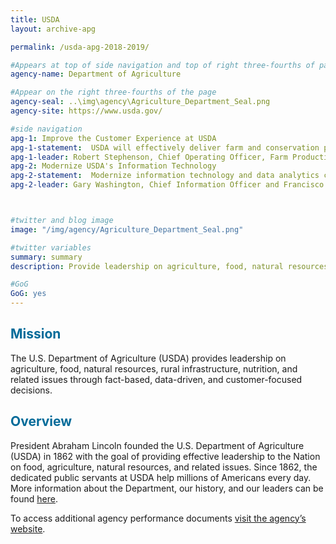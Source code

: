 ```yaml
---
title: USDA
layout: archive-apg

permalink: /usda-apg-2018-2019/

#Appears at top of side navigation and top of right three-fourths of page
agency-name: Department of Agriculture

#Appear on the right three-fourths of the page
agency-seal: ..\img\agency\Agriculture_Department_Seal.png
agency-site: https://www.usda.gov/

#side navigation
apg-1: Improve the Customer Experience at USDA
apg-1-statement:  USDA will effectively deliver farm and conservation programs to America’s farmers, ranchers and foresters, ultimately increasing their ability to prosper and grow. By September 2019, the Department will enhance the customer experience for farmers, ranchers, and foresters at USDA service centers as well as improve and expand service delivery channels by establishing an effective framework to serve customers in-person and online.
apg-1-leader: Robert Stephenson, Chief Operating Officer, Farm Production and Conservation Mission Area
apg-2: Modernize USDA's Information Technology
apg-2-statement:  Modernize information technology and data analytics capabilities across the Department, resulting in a USDA that is customer-focused, evidence-based, and efficient in the use of American taxpayer’s dollars. By September 30, 2019, provide all USDA leadership with one click access to key administrative data allowing the Department to make informed and data driven decisions.
apg-2-leader: Gary Washington, Chief Information Officer and Francisco Salguero, Deputy Chief Information Officer



#twitter and blog image
image: "/img/agency/Agriculture_Department_Seal.png"

#twitter variables
summary: summary
description: Provide leadership on agriculture, food, natural resources, rural infrastructure, nutrition, and related issues.

#GoG
GoG: yes
---
```


<div class="usa-grid usa-graphic_list-row">
  <div class="usa-width-one-whole usa-media_block agency-page-section">
    <h2 style="color:#046b99;">Mission</h2>
    <p>The U.S. Department of Agriculture (USDA) provides leadership on agriculture, food, natural resources, rural infrastructure, nutrition, and related issues through fact-based, data-driven, and customer-focused decisions.</p>
  </div>
</div>

<div class="usa-grid usa-graphic_list-row">
  <div class="usa-width-one-whole usa-media_block agency-page-section">
    <h2 style="color:#046b99;">Overview</h2>
    <p>President Abraham Lincoln founded the U.S. Department of Agriculture (USDA) in 1862 with the goal of providing effective leadership to the Nation on food, agriculture, natural resources, and related issues. Since 1862, the dedicated public servants at USDA help millions of Americans every day. More information about the Department, our history, and our leaders can be found <a href="https://www.usda.gov/" target="_blank">here</a>.</p>
  </div>
</div>

<div class="usa-grid usa-graphic_list-row">
  <div class="usa-width-one-whole usa-media_block">
    <p>To access additional agency performance documents <a href="https://www.usda.gov/our-agency/about-usda/performance" target="_blank">visit the agency’s website</a>.</p>
  </div>
</div>
